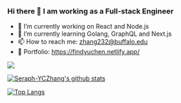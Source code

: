 ### Hi there 👋 I am working as a Full-stack Engineer


- 🔭 I’m currently working on React and Node.js
- 🌱 I’m currently learning Golang, GraphQL and Next.js
- 📫 How to reach me: zhang232@buffalo.edu
- 🍔 Portfolio: https://findyuchen.netlify.app/

![](https://komarev.com/ghpvc/?username=Seraph-YCZhang)

[![Seraph-YCZhang's github stats](https://github-readme-stats.vercel.app/api?username=Seraph-YCZhang&count_private=true&theme=dracula)](https://github.com/Seraph-YCZhang/Seraph-YCZhang)

[![Top Langs](https://github-readme-stats.vercel.app/api/top-langs/?username=Seraph-YCZhang&theme=dracula)](https://github.com/Seraph-YCZhang/Seraph-YCZhang)

